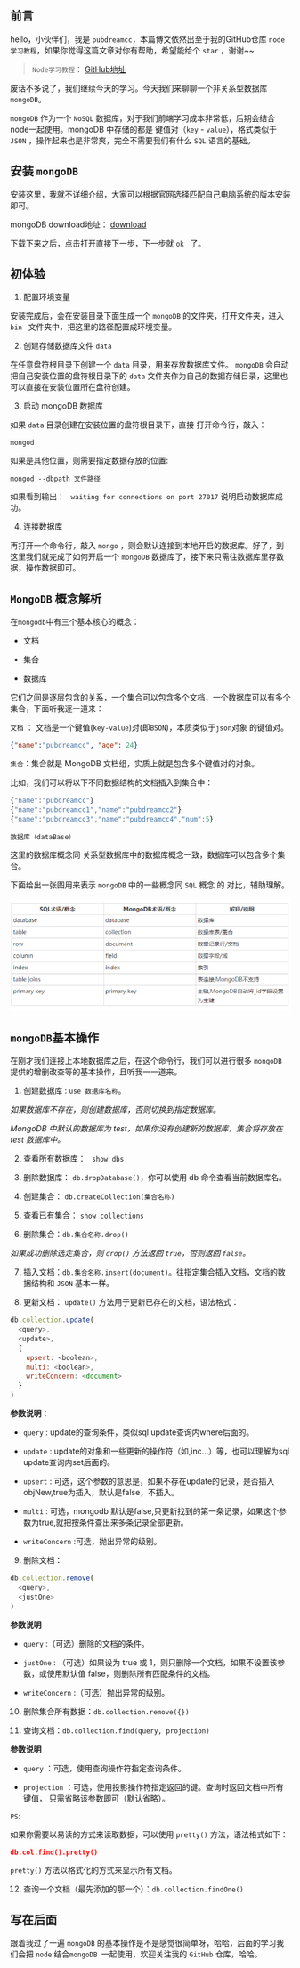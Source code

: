 ## 前言

hello，小伙伴们，我是 `pubdreamcc`，本篇博文依然出至于我的GitHub仓库 `node学习教程`，如果你觉得这篇文章对你有帮助，希望能给个 `star` ，谢谢~~

> `Node学习教程`： [GitHub地址](https://github.com/pubdreamcc/Node.js)

废话不多说了，我们继续今天的学习。今天我们来聊聊一个非关系型数据库 `mongoDB`。

`mongoDB` 作为一个 `NoSQL` 数据库，对于我们前端学习成本非常低，后期会结合node一起使用。mongoDB 中存储的都是 键值对（`key` - `value`），格式类似于 `JSON` ，操作起来也是非常爽，完全不需要我们有什么 `SQL` 语言的基础。

## 安装 `mongoDB`

安装这里，我就不详细介绍，大家可以根据官网选择匹配自己电脑系统的版本安装即可。

mongoDB download地址： [download](https://www.mongodb.com/download-center)

下载下来之后，点击打开直接下一步，下一步就 `ok ` 了。

## 初体验

1. 配置环境变量

安装完成后，会在安装目录下面生成一个 `mongoDB` 的文件夹，打开文件夹，进入 `bin ` 文件夹中，把这里的路径配置成环境变量。

2. 创建存储数据库文件 `data`

在任意盘符根目录下创建一个 `data` 目录，用来存放数据库文件。 `mongoDB` 会自动把自己安装位置的盘符根目录下的 `data` 文件夹作为自己的数据存储目录，这里也可以直接在安装位置所在盘符创建。

3. 启动 mongoDB 数据库

如果 `data` 目录创建在安装位置的盘符根目录下，直接
打开命令行，敲入：

```shell
mongod
```

如果是其他位置，则需要指定数据存放的位置:

```shell
mongod --dbpath 文件路径
```

如果看到输出： ` waiting for connections on port 27017` 说明启动数据库成功。

4. 连接数据库

再打开一个命令行，敲入 `mongo` ，则会默认连接到本地开启的数据库。好了，到这里我们就完成了如何开启一个 `mongoDB`  数据库了，接下来只需往数据库里存数据，操作数据即可。

## `MongoDB` 概念解析

在`mongodb`中有三个基本核心的概念：

* 文档

* 集合

* 数据库

它们之间是逐层包含的关系，一个集合可以包含多个文档，一个数据库可以有多个集合，下面听我逐一道来：

`文档` ： 文档是一个键值(`key-value`)对(即`BSON`)，本质类似于`json`对象 的键值对。

```json
{"name":"pubdreamcc", "age": 24}
```

`集合`：集合就是 MongoDB 文档组，实质上就是包含多个键值对的对象。

比如，我们可以将以下不同数据结构的文档插入到集合中：

```javascript
{"name":"pubdreamcc"}
{"name":"pubdreamcc1","name":"pubdreamcc2"}
{"name":"pubdreamcc3","name":"pubdreamcc4","num":5}
```

`数据库（dataBase）`

这里的数据库概念同 关系型数据库中的数据库概念一致，数据库可以包含多个集合。

下面给出一张图用来表示 `mongoDB` 中的一些概念同 `SQL` 概念 的 对比，辅助理解。

![node](../node学习图片资源/59.png)

## `mongoDB`基本操作

在刚才我们连接上本地数据库之后，在这个命令行，我们可以进行很多  `mongoDB`  提供的增删改查等的基本操作，且听我一一道来。


1. 创建数据库 : `use 数据库名称`。

*如果数据库不存在，则创建数据库，否则切换到指定数据库。*

*MongoDB 中默认的数据库为 test，如果你没有创建新的数据库，集合将存放在 test 数据库中。*

2. 查看所有数据库： ` show dbs`

3. 删除数据库： `db.dropDatabase()`，你可以使用 db 命令查看当前数据库名。

4. 创建集合：  `db.createCollection(集合名称)` 

5. 查看已有集合： `show collections`

6. 删除集合：`db.集合名称.drop()`

*如果成功删除选定集合，则 `drop()` 方法返回 `true`，否则返回 `false`。*

7. 插入文档：`db.集合名称.insert(document)`。往指定集合插入文档，文档的数据结构和 `JSON` 基本一样。

8. 更新文档： `update()` 方法用于更新已存在的文档，语法格式：

```javascript
db.collection.update(
  <query>,
  <update>,
  {
    upsert: <boolean>,
    multi: <boolean>,
    writeConcern: <document>
  }
)
```

**参数说明**：

* `query` : update的查询条件，类似sql update查询内where后面的。
* `update` : update的对象和一些更新的操作符（如$,$inc...）等，也可以理解为sql update查询内set后面的。

* `upsert` : 可选，这个参数的意思是，如果不存在update的记录，是否插入objNew,true为插入，默认是false，不插入。

* `multi` : 可选，mongodb 默认是false,只更新找到的第一条记录，如果这个参数为true,就把按条件查出来多条记录全部更新。

* `writeConcern` :可选，抛出异常的级别。

9. 删除文档：

```javascript
db.collection.remove(
  <query>,
  <justOne>
)
```

**参数说明**

* `query` :（可选）删除的文档的条件。

* `justOne` : （可选）如果设为 true 或 1，则只删除一个文档，如果不设置该参数，或使用默认值 false，则删除所有匹配条件的文档。

* `writeConcern` :（可选）抛出异常的级别。

10. 删除集合所有数据：`db.collection.remove({})`

11. 查询文档：`db.collection.find(query, projection)`

**参数说明**

* `query` ：可选，使用查询操作符指定查询条件。

* `projection` ：可选，使用投影操作符指定返回的键。查询时返回文档中所有键值， 只需省略该参数即可（默认省略）。

`PS`:

如果你需要以易读的方式来读取数据，可以使用 `pretty()` 方法，语法格式如下：

```json
db.col.find().pretty()
```

`pretty()` 方法以格式化的方式来显示所有文档。

12. 查询一个文档（最先添加的那一个）：`db.collection.findOne()`

## 写在后面

跟着我过了一遍 `mongoDB` 的基本操作是不是感觉很简单呀，哈哈，后面的学习我们会把 `node` 结合`mongoDB `一起使用，欢迎关注我的 `GitHub` 仓库，哈哈。